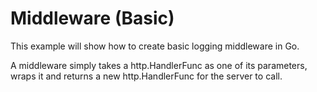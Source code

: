 # Middleware (Basic)
This example will show how to create basic logging middleware in Go.

A middleware simply takes a http.HandlerFunc as one of its parameters, wraps it and returns a new http.HandlerFunc for the server to call.